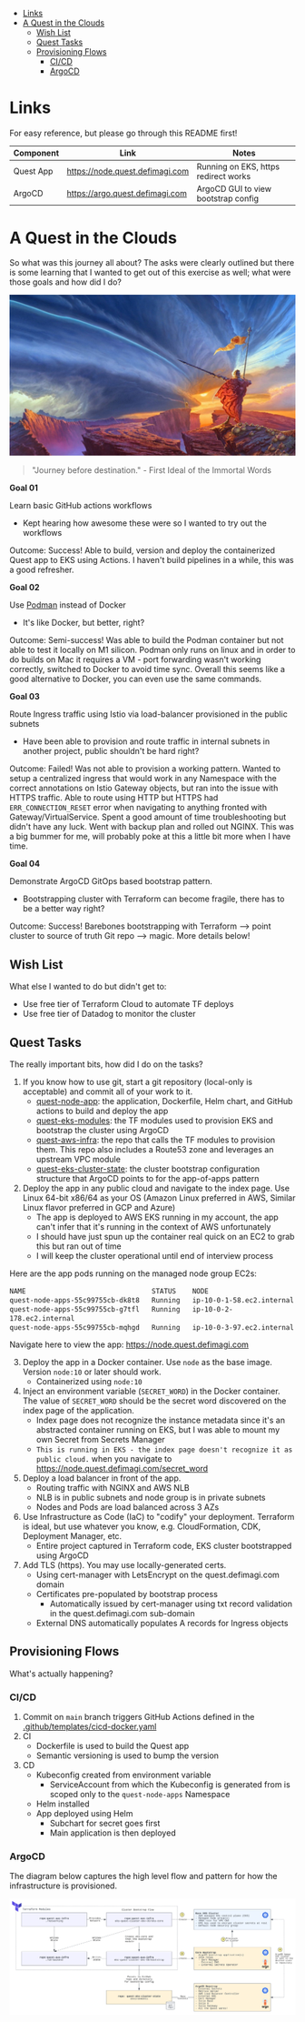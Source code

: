 - [Links](#links)
- [A Quest in the Clouds](#a-quest-in-the-clouds)
  - [Wish List](#wish-list)
  - [Quest Tasks](#quest-tasks)
  - [Provisioning Flows](#provisioning-flows)
    - [CI/CD](#cicd)
    - [ArgoCD](#argocd)

# Links
For easy reference, but please go through this README first!

| Component | Link                            | Notes                                |
|-----------|---------------------------------|--------------------------------------|
| Quest App | https://node.quest.defimagi.com | Running on EKS, https redirect works |
| ArgoCD    | https://argo.quest.defimagi.com | ArgoCD GUI to view bootstrap config  |

# A Quest in the Clouds
So what was this journey all about? The asks were clearly outlined but there is some learning that I wanted to get out of this exercise as well; what were those goals and how did I do?

![Journey](./static/stormlight.jpeg)
> "Journey before destination." - First Ideal of the Immortal Words

**Goal 01**

Learn basic GitHub actions workflows
- Kept hearing how awesome these were so I wanted to try out the workflows

Outcome: Success! Able to build, version and deploy the containerized Quest app to EKS using Actions. I haven't build pipelines in a while, this was a good refresher.

**Goal 02**

Use [Podman](https://podman.io/getting-started/) instead of Docker 
- It's like Docker, but better, right?

Outcome: Semi-success! Was able to build the Podman container but not able to test it locally on M1 silicon. Podman only runs on linux and in order to do builds on Mac it requires a VM - port forwarding wasn't working correctly, switched to Docker to avoid time sync. Overall this seems like a good alternative to Docker, you can even use the same commands.

**Goal 03**

Route Ingress traffic using Istio via load-balancer provisioned in the public subnets
- Have been able to provision and route traffic in internal subnets in another project, public shouldn't be hard right?

Outcome: Failed! Was not able to provision a working pattern. Wanted to setup a centralized ingress that would work in any Namespace with the correct annotations on Istio Gateway objects, but ran into the issue with HTTPS traffic. Able to route using HTTP but HTTPS had `ERR_CONNECTION_RESET` error when navigating to anything fronted with Gateway/VirtualService. Spent a good amount of time troubleshooting but didn't have any luck. Went with backup plan and rolled out NGINX. This was a big bummer for me, will probably poke at this a little bit more when I have time.

**Goal 04**

Demonstrate ArgoCD GitOps based bootstrap pattern. 
- Bootstrapping cluster with Terraform can become fragile, there has to be a better way right?

Outcome: Success! Barebones bootstrapping with Terraform --> point cluster to source of truth Git repo --> magic. More details below!

## Wish List
What else I wanted to do but didn't get to:
- Use free tier of Terraform Cloud to automate TF deploys
- Use free tier of Datadog to monitor the cluster

## Quest Tasks
The really important bits, how did I do on the tasks?

1. If you know how to use git, start a git repository (local-only is acceptable) and commit all of your work to it.
   - [quest-node-app](https://github.com/defi-magi/quest-node-app): the application, Dockerfile, Helm chart, and GitHub actions to build and deploy the app
   - [quest-eks-modules](https://github.com/defi-magi/quest-eks-modules): the TF modules used to provision EKS and bootstrap the cluster using ArgoCD
   - [quest-aws-infra](https://github.com/defi-magi/quest-aws-infra): the repo that calls the TF modules to provision them. This repo also includes a Route53 zone and leverages an upstream VPC module
   - [quest-eks-cluster-state](https://github.com/defi-magi/quest-eks-cluster-state): the cluster bootstrap configuration structure that ArgoCD points to for the app-of-apps pattern
2. Deploy the app in any public cloud and navigate to the index page. Use Linux 64-bit x86/64 as your OS (Amazon Linux preferred in AWS, Similar Linux flavor preferred in GCP and Azure)
   - The app is deployed to AWS EKS running in my account, the app can't infer that it's running in the context of AWS unfortunately
   - I should have just spun up the container real quick on an EC2 to grab this but ran out of time
   - I will keep the cluster operational until end of interview process

Here are the app pods running on the managed node group EC2s:
```
NAME                               STATUS    NODE
quest-node-apps-55c99755cb-dk8t8   Running   ip-10-0-1-58.ec2.internal
quest-node-apps-55c99755cb-g7tfl   Running   ip-10-0-2-178.ec2.internal
quest-node-apps-55c99755cb-mqhgd   Running   ip-10-0-3-97.ec2.internal
```

Navigate here to view the app: https://node.quest.defimagi.com

3. Deploy the app in a Docker container. Use `node` as the base image. Version `node:10` or later should work.
   - Containerized using `node:10` 
4. Inject an environment variable (`SECRET_WORD`) in the Docker container. The value of `SECRET_WORD` should be the secret word discovered on the index page of the application.
   - Index page does not recognize the instance metadata since it's an abstracted container running on EKS, but I was able to mount my own Secret from Secrets Manager
   - `This is running in EKS - the index page doesn't recognize it as public cloud.` when you navigate to https://node.quest.defimagi.com/secret_word
5. Deploy a load balancer in front of the app.
   - Routing traffic with NGINX and AWS NLB
   - NLB is in public subnets and node group is in private subnets
   - Nodes and Pods are load balanced across 3 AZs
6. Use Infrastructure as Code (IaC) to "codify" your deployment. Terraform is ideal, but use whatever you know, e.g. CloudFormation, CDK, Deployment Manager, etc.
   - Entire project captured in Terraform code, EKS cluster bootstrapped using ArgoCD
7. Add TLS (https). You may use locally-generated certs.
   - Using cert-manager with LetsEncrypt on the quest.defimagi.com domain
   - Certificates pre-populated by bootstrap process
     - Automatically issued by cert-manager using txt record validation in the quest.defimagi.com sub-domain
   - External DNS automatically populates A records for Ingress objects

## Provisioning Flows
What's actually happening?

### CI/CD
1. Commit on `main` branch triggers GitHub Actions defined in the [.github/templates/cicd-docker.yaml](.github/workflows/cicd-docker.yml)
2. CI
   - Dockerfile is used to build the Quest app
   - Semantic versioning is used to bump the version
3. CD
   - Kubeconfig created from environment variable
     - ServiceAccount from which the Kubeconfig is generated from is scoped only to the `quest-node-apps` Namespace
   - Helm installed
   - App deployed using Helm
     - Subchart for secret goes first
     - Main application is then deployed

### ArgoCD
The diagram below captures the high level flow and pattern for how the infrastructure is provisioned.

![GitOps Bootstrap](./static/terraform-argo-bootstrap-flow.png)